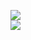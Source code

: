 [![](https://img.shields.io/badge/Made%20With-Github%20Spray-lightgrey.svg?style=for-the-badge&logo=github)](https://github.com/Annihil/github-spray#7675)  
[![](https://i.imgur.com/2DrTn0Z.gif)](https://github.com/Annihil/github-spray)